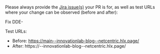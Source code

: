 Please always provide the [Jira issue(s)](https://projects.netcentric.biz/projects/DDE/issues) your PR is for, as well as test URLs where your change can be observed (before and after):

Fix DDE-<jira-issue-id>

Test URLs:
- Before: https://main--innovationlab-blog--netcentric.hlx.page/
- After: https://<branch>--innovationlab-blog--netcentric.hlx.page/
